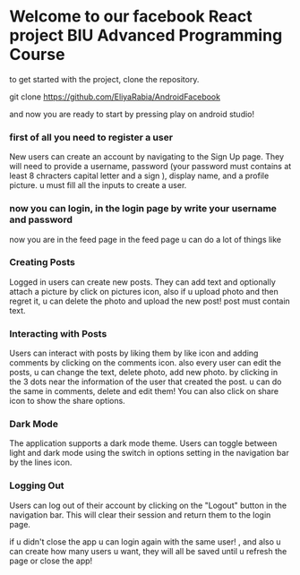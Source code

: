 
# Welcome to our facebook React project BIU Advanced Programming Course

to get started with the project, clone the repository.

git clone https://github.com/EliyaRabia/AndroidFacebook

and now you are ready to start by pressing play on android studio!

### first of all you need to register a user

New users can create an account by navigating to the Sign Up page. They will need to provide a username, password (your password must contains at least 8 chracters capital letter and a sign ), display name, and a profile picture. u must fill all the inputs to create a user.

### now you can login, in the login page by write your username and password

now you are in the feed page
in the feed page u can do a lot of things like

### Creating Posts
Logged in users can create new posts. They can add text and optionally attach a picture by click on pictures icon, also if u upload photo
and then regret it, u can delete the photo and upload the new post! post must contain text.

### Interacting with Posts
Users can interact with posts by liking them by like icon and adding comments by clicking on the comments icon.
also every user can edit the posts, u can change the text, delete photo, add new photo. by clicking in the 3 dots
near the information of the user that created the post.
u can do the same in comments, delete and edit them!
You can also click on share icon to show the share options.

### Dark Mode
The application supports a dark mode theme. Users can toggle between light and dark mode using the switch in options setting in the navigation bar by the lines icon.

### Logging Out

Users can log out of their account by clicking on the "Logout" button in the navigation bar. This will clear their session and return them to the login page.

if u didn't close the app u can login again with the same user! , and also u can create how many users u want,
they will all be saved until u refresh the page or close the app!
